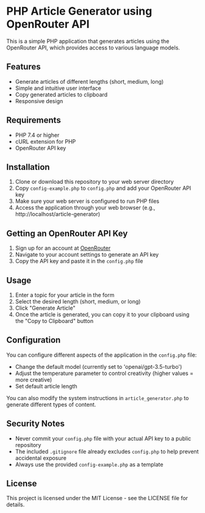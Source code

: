 # PHP Article Generator using OpenRouter API

This is a simple PHP application that generates articles using the OpenRouter API, which provides access to various language models.

## Features

- Generate articles of different lengths (short, medium, long)
- Simple and intuitive user interface
- Copy generated articles to clipboard
- Responsive design

## Requirements

- PHP 7.4 or higher
- cURL extension for PHP
- OpenRouter API key

## Installation

1. Clone or download this repository to your web server directory
2. Copy `config-example.php` to `config.php` and add your OpenRouter API key
3. Make sure your web server is configured to run PHP files
4. Access the application through your web browser (e.g., http://localhost/article-generator)

## Getting an OpenRouter API Key

1. Sign up for an account at [OpenRouter](https://openrouter.ai/)
2. Navigate to your account settings to generate an API key
3. Copy the API key and paste it in the `config.php` file

## Usage

1. Enter a topic for your article in the form
2. Select the desired length (short, medium, or long)
3. Click "Generate Article"
4. Once the article is generated, you can copy it to your clipboard using the "Copy to Clipboard" button

## Configuration

You can configure different aspects of the application in the `config.php` file:

- Change the default model (currently set to 'openai/gpt-3.5-turbo')
- Adjust the temperature parameter to control creativity (higher values = more creative)
- Set default article length

You can also modify the system instructions in `article_generator.php` to generate different types of content.

## Security Notes

- Never commit your `config.php` file with your actual API key to a public repository
- The included `.gitignore` file already excludes `config.php` to help prevent accidental exposure
- Always use the provided `config-example.php` as a template

## License

This project is licensed under the MIT License - see the LICENSE file for details.
